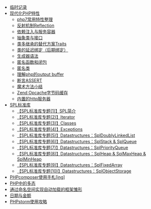 * [临时记录](临时记录.md)
* [现代化PHP特性](现代化PHP特性.md)
    * [php7常用特性整理](【modernPHP专题(1)】php7常用特性整理.md)
    * [反射机制Reflection](【modernPHP专题(2)】反射机制Reflection.md)
    * [依赖注入与服务容器](【modernPHP专题(3)】依赖注入与服务容器.md)
    * [抽象类与接口](【modernPHP专题(4)】抽象类与接口.md)
    * [类多继承的替代方案Traits](【modernPHP专题(5)】类多继承的替代方案Traits.md)
    * [类的延迟绑定（后期绑定）](【modernPHP专题(6)】类的延迟绑定（后期绑定）.md)
    * [生成器语法](【modernPHP专题(7)】生成器语法.md)
    * [匿名函数和闭包](【modernPHP专题(8)】匿名函数和闭包.md)
    * [匿名类](【modernPHP专题(9)】匿名类.md)
    * [理解php的output buffer](【modernPHP专题(10)】理解php的outputbuffer.md)
    * [断言ASSERT](【modernPHP专题(11)】断言ASSERT.md)
    * [魔术方法小结](【modernPHP专题(12)】魔术方法小结.md)
    * [Zend Opcache字节码缓存](【modernPHP专题(13)】ZendOpcache字节码缓存.md)
    * [内置的http服务器](【modernPHP专题(14)】内置的http服务器.md)
* [SPL标准库](SPL标准库.md)
    * [【SPL标准库专题(1)】SPL简介](【SPL标准库专题(1)】SPL简介.md)
    * [【SPL标准库专题(2)】Iterator](【SPL标准库专题(2)】Iterator.md)
    * [【SPL标准库专题(3)】Classes](【SPL标准库专题(3)】Classes.md)
    * [【SPL标准库专题(4)】Exceptions](【SPL标准库专题(4)】Exceptions.md)
    * [【SPL标准库专题(5)】Datastructures：SplDoublyLinkedList](【SPL标准库专题(5)】Datastructures：SplDoublyLinkedList.md)
    * [【SPL标准库专题(6)】Datastructures：SplStack & SplQueue](【SPL标准库专题(6)】Datastructures：SplStack&SplQueue.md)
    * [【SPL标准库专题(7)】Datastructures：SplPriorityQueue](【SPL标准库专题(7)】Datastructures：SplPriorityQueue.md)
    * [【SPL标准库专题(8)】Datastructures：SplHeap & SplMaxHeap & SplMinHeap](【SPL标准库专题(8)】Datastructures：SplHeap&SplMaxHeap&SplMinHeap.md)
    * [【SPL标准库专题(9)】Datastructures：SplFixedArray](【SPL标准库专题(9)】Datastructures：SplFixedArray.md)
    * [【SPL标准库专题(10)】Datastructures：SplObjectStorage](【SPL标准库专题(10)】Datastructures：SplObjectStorage.md)
* [PHPcomposer使用手札[ing]](PHPcomposer使用手札[ing].md)
* [PHP中的多态](PHP中的多态.md)
* [通过命名空间实现自动加载的框架雏形](通过命名空间实现自动加载的框架雏形.md)
* [日期与金额](日期与金额.md)
* [PHPstorm使用攻略](PHPstorm使用攻略.md)